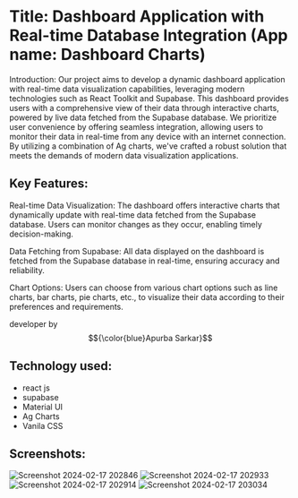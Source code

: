 # Title: Dashboard Application with Real-time Database Integration (App name: Dashboard Charts)

Introduction:
Our project aims to develop a dynamic dashboard application with real-time data visualization capabilities, leveraging modern technologies such as React Toolkit and Supabase. This dashboard provides users with a comprehensive view of their data through interactive charts, powered by live data fetched from the Supabase database. We prioritize user convenience by offering seamless integration, allowing users to monitor their data in real-time from any device with an internet connection. By utilizing a combination of Ag charts, we've crafted a robust solution that meets the demands of modern data visualization applications.

## Key Features:

Real-time Data Visualization: The dashboard offers interactive charts that dynamically update with real-time data fetched from the Supabase database. Users can monitor changes as they occur, enabling timely decision-making.

Data Fetching from Supabase: All data displayed on the dashboard is fetched from the Supabase database in real-time, ensuring accuracy and reliability.

Chart Options: Users can choose from various chart options such as line charts, bar charts, pie charts, etc., to visualize their data according to their preferences and requirements.

developer by  $${\color{blue}Apurba Sarkar}$$ 

## Technology used:
- react js
- supabase
- Material UI
- Ag Charts
- Vanila CSS


## Screenshots: 
![Screenshot 2024-02-17 202846](https://github.com/apurba-sarkar/admin-dashboard/assets/127435292/54b284e5-b5ed-4004-88b0-9cdeffef1c17)
![Screenshot 2024-02-17 202933](https://github.com/apurba-sarkar/admin-dashboard/assets/127435292/9a0f68ae-99b0-4d26-889e-4c1a5596b8c8)
![Screenshot 2024-02-17 202914](https://github.com/apurba-sarkar/admin-dashboard/assets/127435292/36c78f64-f36e-47b5-8fbb-4a434e356956)
![Screenshot 2024-02-17 203034](https://github.com/apurba-sarkar/admin-dashboard/assets/127435292/5338b12b-890e-4fec-b330-424f056f0e33)


